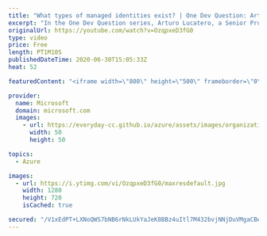 ```yaml
---
title: "What types of managed identities exist? | One Dev Question: Arturo Lucatero"
excerpt: "In the One Dev Question series, Arturo Lucatero, a Senior Program Manager working on managed identities for Azure resources, explains the different types of managed identities in the Microsoft identity platform.   For more information, visit: https://docs.microsoft.com/azure/role-based-access-control/rbac-and-directory-admin-roles"
originalUrl: https://youtube.com/watch?v=OzqpxeD3fG0
type: video
price: Free
length: PT1M10S
publishedDateTime: 2020-06-30T15:05:33Z
heat: 52

featuredContent: "<iframe width=\"800\" height=\"500\" frameborder=\"0\" src=\"https://www.youtube.com/embed/OzqpxeD3fG0\" allow=\"accelerometer; autoplay; encrypted-media; gyroscope; picture-in-picture\" allowfullscreen></iframe>"

provider:
  name: Microsoft
  domain: microsoft.com
  images:
    - url: https://everyday-cc.github.io/azure/assets/images/organizations/microsoft.com-50x50.jpg
      width: 50
      height: 50

topics:
  - Azure

images:
  - url: https://i.ytimg.com/vi/OzqpxeD3fG0/maxresdefault.jpg
    width: 1280
    height: 720
    isCached: true

secured: "/V1xEdPT+LXNoQWS7bNB6rNkLUkYaJeK8BBz4uItl7M432bvjNNjDuVMgaCBeMwOadUWyiQft1aN8WBro8QQ4X3oRA/m4Jd/hhkj6f8P7ZZdpnKrXkkiLqkKGnKt6WgZla8XtYE2ngwGjUSbX4PngEofDOGHH+IPCHWavwz9GkHU7/1WmExc9uDdIoanJzdFFxaK0EiEkAIIUk/DBeK1AYslCD/0CIThypI3T+kaO4lWPlto5GiYHk8Qm8fC3hsBiXUROLaCcmNzF7nAIweNif767nL+7RZLNmsuB3Rr74cXmLCeLuOxNJAo3vu+2nzsM1ecR+PVt+cCGsqoLYuw4OMCIi/QfAWe3eqhCYrqSYH72KlSs92WZcS7Udt9FWwFtXUtv/1bPhZ8PUA0ReGiJqloX+6Ii+suEDSIFmq8qlQ=;G2MYOJ/HEfw808F2Gx0fBA=="
---
```


